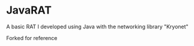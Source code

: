 JavaRAT
=======

A basic RAT I developed using Java with the networking library "Kryonet"



Forked for reference
